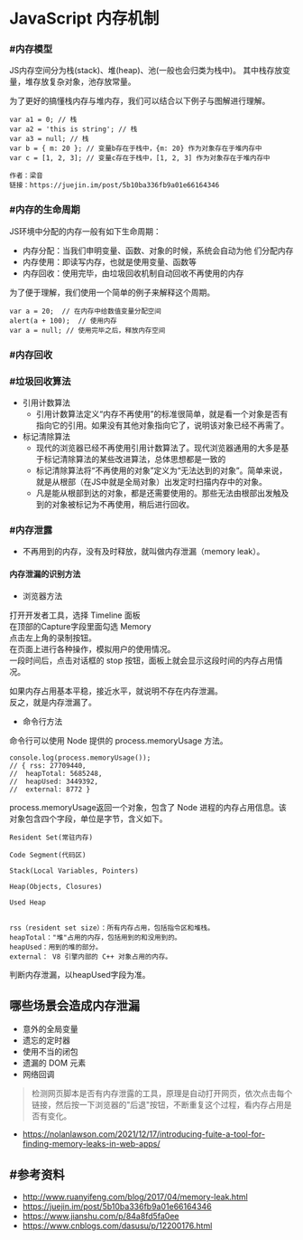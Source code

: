 # JavaScript 内存机制

### #内存模型

JS内存空间分为栈(stack)、堆(heap)、池(一般也会归类为栈中)。 其中栈存放变量，堆存放复杂对象，池存放常量。


为了更好的搞懂栈内存与堆内存，我们可以结合以下例子与图解进行理解。
```
var a1 = 0; // 栈 
var a2 = 'this is string'; // 栈
var a3 = null; // 栈 
var b = { m: 20 }; // 变量b存在于栈中，{m: 20} 作为对象存在于堆内存中
var c = [1, 2, 3]; // 变量c存在于栈中，[1, 2, 3] 作为对象存在于堆内存中

作者：梁音
链接：https://juejin.im/post/5b10ba336fb9a01e66164346
```

### #内存的生命周期

JS环境中分配的内存一般有如下生命周期：

- 内存分配：当我们申明变量、函数、对象的时候，系统会自动为他 们分配内存
- 内存使用：即读写内存，也就是使用变量、函数等
- 内存回收：使用完毕，由垃圾回收机制自动回收不再使用的内存

为了便于理解，我们使用一个简单的例子来解释这个周期。
```
var a = 20;  // 在内存中给数值变量分配空间
alert(a + 100);  // 使用内存
var a = null; // 使用完毕之后，释放内存空间
```

### #内存回收


### #垃圾回收算法

- 引用计数算法
  - 引用计数算法定义“内存不再使用”的标准很简单，就是看一个对象是否有指向它的引用。如果没有其他对象指向它了，说明该对象已经不再需了。
- 标记清除算法
  - 现代的浏览器已经不再使用引用计数算法了。现代浏览器通用的大多是基于标记清除算法的某些改进算法，总体思想都是一致的
  - 标记清除算法将“不再使用的对象”定义为“无法达到的对象”。简单来说，就是从根部（在JS中就是全局对象）出发定时扫描内存中的对象。
  - 凡是能从根部到达的对象，都是还需要使用的。那些无法由根部出发触及到的对象被标记为不再使用，稍后进行回收。



### #内存泄露

- 不再用到的内存，没有及时释放，就叫做内存泄漏（memory leak）。

#### 内存泄漏的识别方法
- 浏览器方法

打开开发者工具，选择 Timeline 面板  
在顶部的Capture字段里面勾选 Memory  
点击左上角的录制按钮。  
在页面上进行各种操作，模拟用户的使用情况。  
一段时间后，点击对话框的 stop 按钮，面板上就会显示这段时间的内存占用情况。  

如果内存占用基本平稳，接近水平，就说明不存在内存泄漏。  
反之，就是内存泄漏了。  

- 命令行方法

命令行可以使用 Node 提供的 process.memoryUsage 方法。
```
console.log(process.memoryUsage());
// { rss: 27709440,
//  heapTotal: 5685248,
//  heapUsed: 3449392,
//  external: 8772 }
```

process.memoryUsage返回一个对象，包含了 Node 进程的内存占用信息。该对象包含四个字段，单位是字节，含义如下。

```
Resident Set(常驻内存)

Code Segment(代码区)

Stack(Local Variables, Pointers)

Heap(Objects, Closures)

Used Heap


rss（resident set size）：所有内存占用，包括指令区和堆栈。
heapTotal："堆"占用的内存，包括用到的和没用到的。
heapUsed：用到的堆的部分。
external： V8 引擎内部的 C++ 对象占用的内存。
```
判断内存泄漏，以heapUsed字段为准。


## 哪些场景会造成内存泄漏


- 意外的全局变量
- 遗忘的定时器
- 使用不当的闭包
- 遗漏的 DOM 元素
- 网络回调

> 检测网页脚本是否有内存泄露的工具，原理是自动打开网页，依次点击每个链接，然后按一下浏览器的"后退"按钮，不断重复这个过程，看内存占用是否有变化。
- https://nolanlawson.com/2021/12/17/introducing-fuite-a-tool-for-finding-memory-leaks-in-web-apps/


## #参考资料

- http://www.ruanyifeng.com/blog/2017/04/memory-leak.html
- https://juejin.im/post/5b10ba336fb9a01e66164346
- https://www.jianshu.com/p/84a8fd5fa0ee
- https://www.cnblogs.com/dasusu/p/12200176.html
